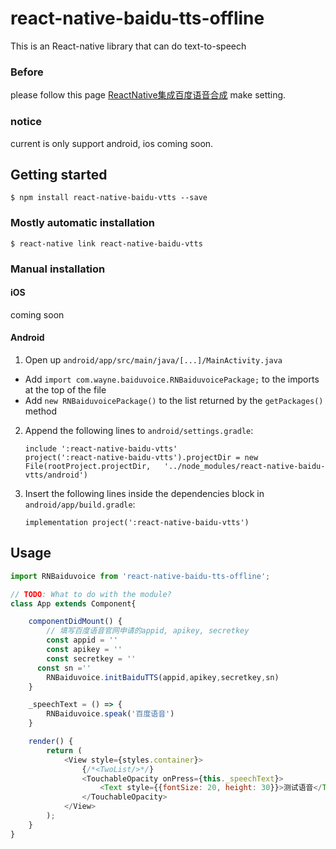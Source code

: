 
# react-native-baidu-tts-offline
This is an React-native library that can do text-to-speech

### Before
please follow this page [ReactNative集成百度语音合成](https://blog.csdn.net/wayne214/article/details/85045229)
make setting.

### notice
current is only support android, ios coming soon.

## Getting started

`$ npm install react-native-baidu-vtts --save`

### Mostly automatic installation

`$ react-native link react-native-baidu-vtts`

### Manual installation


#### iOS

coming soon

<!-- 1. In XCode, in the project navigator, right click `Libraries` ➜ `Add Files to [your project's name]`
2. Go to `node_modules` ➜ `react-native-baidu-vtts` and add `RNBaiduvoice.xcodeproj`
3. In XCode, in the project navigator, select your project. Add `libRNBaiduvoice.a` to your project's `Build Phases` ➜ `Link Binary With Libraries`
4. Run your project (`Cmd+R`)< -->

#### Android

1. Open up `android/app/src/main/java/[...]/MainActivity.java`
  - Add `import com.wayne.baiduvoice.RNBaiduvoicePackage;` to the imports at the top of the file
  - Add `new RNBaiduvoicePackage()` to the list returned by the `getPackages()` method
2. Append the following lines to `android/settings.gradle`:
  	```
  	include ':react-native-baidu-vtts'
  	project(':react-native-baidu-vtts').projectDir = new File(rootProject.projectDir, 	'../node_modules/react-native-baidu-vtts/android')
  	```
3. Insert the following lines inside the dependencies block in `android/app/build.gradle`:
  	```
    implementation project(':react-native-baidu-vtts')
  	```


## Usage
```javascript
import RNBaiduvoice from 'react-native-baidu-tts-offline';

// TODO: What to do with the module?
class App extends Component{

    componentDidMount() {
    	// 填写百度语音官网申请的appid, apikey, secretkey
    	const appid = ''
    	const apikey = ''
    	const secretkey = ''
      const sn =''
        RNBaiduvoice.initBaiduTTS(appid,apikey,secretkey,sn)
    }

    _speechText = () => {
        RNBaiduvoice.speak('百度语音')
    }

    render() {
        return (
            <View style={styles.container}>
                {/*<TwoList/>*/}
                <TouchableOpacity onPress={this._speechText}>
                    <Text style={{fontSize: 20, height: 30}}>测试语音</Text>
                </TouchableOpacity>
            </View>
        );
    }
}


```
  